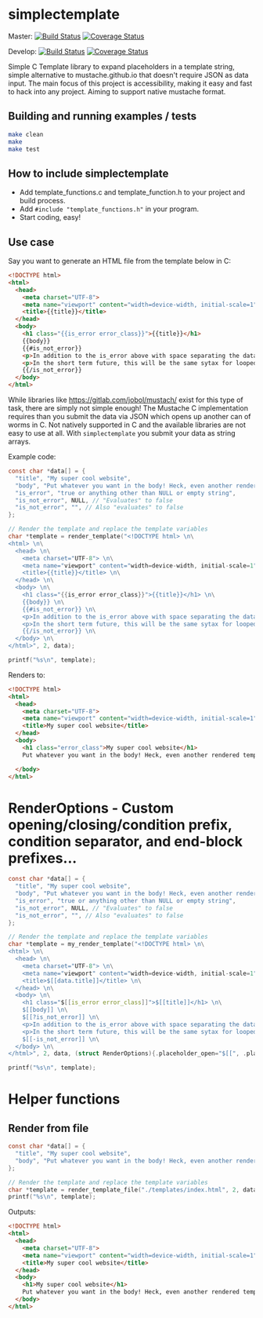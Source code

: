 # simplectemplate
Master: [![Build Status](https://travis-ci.org/dafky2000/simplectemplate.svg?branch=master)](https://travis-ci.org/dafky2000/simplectemplate) [![Coverage Status](https://coveralls.io/repos/github/dafky2000/simplectemplate/badge.svg?branch=master)](https://coveralls.io/github/dafky2000/simplectemplate)

Develop: [![Build Status](https://travis-ci.org/dafky2000/simplectemplate.svg?branch=develop)](https://travis-ci.org/dafky2000/simplectemplate) [![Coverage Status](https://coveralls.io/repos/github/dafky2000/simplectemplate/badge.svg?branch=develop)](https://coveralls.io/github/dafky2000/simplectemplate)

Simple C Template library to expand placeholders in a template string, simple alternative to mustache.github.io that doesn't require JSON as data input. The main focus of this project is accessibility, making it easy and fast to hack into any project. Aiming to support native mustache format.

## Building and running examples / tests
```sh
make clean
make
make test
```

## How to include simplectemplate
* Add template_functions.c and template_function.h to your project and build process.
* Add ```#include "template_functions.h"``` in your program.
* Start coding, easy!

## Use case
Say you want to generate an HTML file from the template below in C:

```html
<!DOCTYPE html>
<html>
  <head>
    <meta charset="UTF-8">
    <meta name="viewport" content="width=device-width, initial-scale=1" />
    <title>{{title}}</title>
  </head>
  <body>
    <h1 class="{{is_error error_class}}">{{title}}</h1>
    {{body}}
    {{#is_not_error}}
    <p>In addition to the is_error above with space separating the data, simplectemplate also supports opening and closing braces like this! One step closer to supporting mustache formatted templates!</p>
    <p>In the short term future, this will be the same sytax for looped data</p>
    {{/is_not_error}}
  </body>
</html>
```

While libraries like https://gitlab.com/jobol/mustach/ exist for this type of task, there are simply not simple enough! The Mustache C implementation requires than you submit the data via JSON which opens up another can of worms in C. Not natively supported in C and the available libraries are not easy to use at all. With `simplectemplate` you submit your data as string arrays.

Example code:

```c
const char *data[] = {
  "title", "My super cool website",
  "body", "Put whatever you want in the body! Heck, even another rendered template ;)"
  "is_error", "true or anything other than NULL or empty string",
  "is_not_error", NULL, // "Evaluates" to false
  "is_not_error", "", // Also "evaluates" to false
};

// Render the template and replace the template variables
char *template = render_template("<!DOCTYPE html> \n\
<html> \n\
  <head> \n\
    <meta charset="UTF-8"> \n\
    <meta name="viewport" content="width=device-width, initial-scale=1" /> \n\
    <title>{{title}}</title> \n\
  </head> \n\
  <body> \n\
    <h1 class="{{is_error error_class}}">{{title}}</h1> \n\
    {{body}} \n\
    {{#is_not_error}} \n\
    <p>In addition to the is_error above with space separating the data, simplectemplate also supports opening and closing braces like this! One step closer to supporting mustache formatted templates!</p> \n\
    <p>In the short term future, this will be the same sytax for looped data</p> \n\
    {{/is_not_error}} \n\
  </body> \n\
</html>", 2, data);

printf("%s\n", template);
```

Renders to:

```html
<!DOCTYPE html>
<html>
  <head>
    <meta charset="UTF-8">
    <meta name="viewport" content="width=device-width, initial-scale=1" />
    <title>My super cool website</title>
  </head>
  <body>
    <h1 class="error_class">My super cool website</h1>
    Put whatever you want in the body! Heck, even another rendered template ;)

  </body>
</html>
```

# RenderOptions - Custom opening/closing/condition prefix, condition separator, and end-block prefixes...

```c
const char *data[] = {
  "title", "My super cool website",
  "body", "Put whatever you want in the body! Heck, even another rendered template ;)"
  "is_error", "true or anything other than NULL or empty string",
  "is_not_error", NULL, // "Evaluates" to false
  "is_not_error", "", // Also "evaluates" to false
};

// Render the template and replace the template variables
char *template = my_render_template("<!DOCTYPE html> \n\
<html> \n\
  <head> \n\
    <meta charset="UTF-8"> \n\
    <meta name="viewport" content="width=device-width, initial-scale=1" /> \n\
    <title>$[[data.title]]</title> \n\
  </head> \n\
  <body> \n\
    <h1 class="$[[is_error error_class]]">$[[title]]</h1> \n\
    $[[body]] \n\
    $[[?is_not_error]] \n\
    <p>In addition to the is_error above with space separating the data, simplectemplate also supports opening and closing braces like this! One step closer to supporting mustache formatted templates!</p> \n\
    <p>In the short term future, this will be the same sytax for looped data</p> \n\
    $[[-is_not_error]] \n\
  </body> \n\
</html>", 2, data, (struct RenderOptions){.placeholder_open="$[[", .placeholder_close="]]", .data_cond_open_prefix="?", .data_cond_close_prefix="-", .data_cond_separator=" "});

printf("%s\n", template);
```

# Helper functions

## Render from file

```c
const char *data[] = {
  "title", "My super cool website",
  "body", "Put whatever you want in the body! Heck, even another rendered template ;)"
};

// Render the template and replace the template variables
char *template = render_template_file("./templates/index.html", 2, data);
printf("%s\n", template);
```

Outputs:

```html
<!DOCTYPE html>
<html>
  <head>
    <meta charset="UTF-8">
    <meta name="viewport" content="width=device-width, initial-scale=1" />
    <title>My super cool website</title>
  </head>
  <body>
    <h1>My super cool website</h1>
    Put whatever you want in the body! Heck, even another rendered template ;)
  </body>
</html>
```
